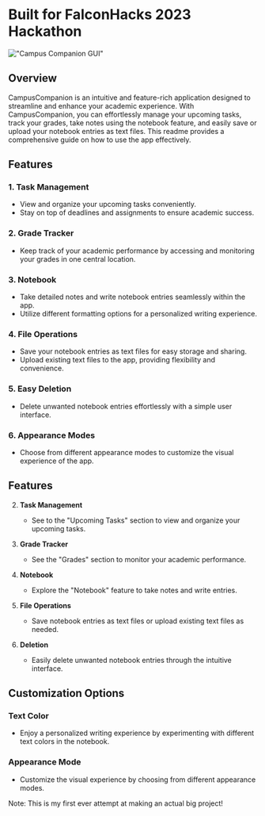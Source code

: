 # Built for FalconHacks 2023 Hackathon

!["Campus Companion GUI"]("https://github.com/mohamed-khettab/campus-companion/assets/93957717/282e5c71-31d5-4a1b-8240-5cd53b508714")

## Overview

CampusCompanion is an intuitive and feature-rich application designed to streamline and enhance your academic experience. With CampusCompanion, you can effortlessly manage your upcoming tasks, track your grades, take notes using the notebook feature, and easily save or upload your notebook entries as text files. This readme provides a comprehensive guide on how to use the app effectively.

## Features

### 1. Task Management
- View and organize your upcoming tasks conveniently.
- Stay on top of deadlines and assignments to ensure academic success.

### 2. Grade Tracker
- Keep track of your academic performance by accessing and monitoring your grades in one central location.

### 3. Notebook
- Take detailed notes and write notebook entries seamlessly within the app.
- Utilize different formatting options for a personalized writing experience.

### 4. File Operations
- Save your notebook entries as text files for easy storage and sharing.
- Upload existing text files to the app, providing flexibility and convenience.

### 5. Easy Deletion
- Delete unwanted notebook entries effortlessly with a simple user interface.

### 6. Appearance Modes
- Choose from different appearance modes to customize the visual experience of the app.

## Features

2. **Task Management**
   - See to the "Upcoming Tasks" section to view and organize your upcoming tasks.

3. **Grade Tracker**
   - See the "Grades" section to monitor your academic performance.

4. **Notebook**
   - Explore the "Notebook" feature to take notes and write entries.

5. **File Operations**
   - Save notebook entries as text files or upload existing text files as needed.

6. **Deletion**
   - Easily delete unwanted notebook entries through the intuitive interface.


## Customization Options

### Text Color
- Enjoy a personalized writing experience by experimenting with different text colors in the notebook.

### Appearance Mode
- Customize the visual experience by choosing from different appearance modes.


Note: This is my first ever attempt at making an actual big project!

